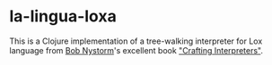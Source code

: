 # la-lingua-loxa

This is a Clojure implementation of a tree-walking interpreter for Lox language from [Bob Nystorm](https://twitter.com/munificentbob)'s excellent book ["Crafting Interpreters"](http://craftinginterpreters.com/).

